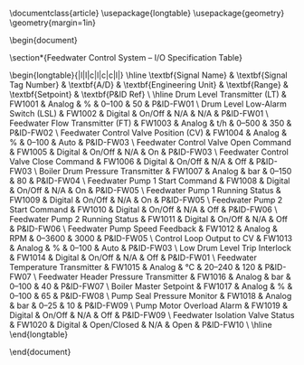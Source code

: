 \documentclass{article}
\usepackage{longtable}
\usepackage{geometry}
\geometry{margin=1in}

\begin{document}

\section*{Feedwater Control System – I/O Specification Table}

\begin{longtable}{|l|l|c|l|c|c|l|}
\hline
\textbf{Signal Name} & \textbf{Signal Tag Number} & \textbf{A/D} & \textbf{Engineering Unit} & \textbf{Range} & \textbf{Setpoint} & \textbf{P\&ID Ref} \\
\hline
Drum Level Transmitter (LT)      & FW1001 & Analog  & \%       & 0–100     & 50       & P\&ID-FW01 \\
Drum Level Low-Alarm Switch (LSL) & FW1002 & Digital & On/Off   & N/A       & N/A      & P\&ID-FW01 \\
Feedwater Flow Transmitter (FT)  & FW1003 & Analog  & t/h      & 0–500     & 350      & P\&ID-FW02 \\
Feedwater Control Valve Position (CV) & FW1004 & Analog  & \%       & 0–100     & Auto     & P\&ID-FW03 \\
Feedwater Control Valve Open Command & FW1005 & Digital & On/Off   & N/A       & On       & P\&ID-FW03 \\
Feedwater Control Valve Close Command & FW1006 & Digital & On/Off   & N/A       & Off      & P\&ID-FW03 \\
Boiler Drum Pressure Transmitter & FW1007 & Analog  & bar      & 0–150     & 80       & P\&ID-FW04 \\
Feedwater Pump 1 Start Command   & FW1008 & Digital & On/Off   & N/A       & On       & P\&ID-FW05 \\
Feedwater Pump 1 Running Status & FW1009 & Digital & On/Off   & N/A       & On       & P\&ID-FW05 \\
Feedwater Pump 2 Start Command   & FW1010 & Digital & On/Off   & N/A       & Off      & P\&ID-FW06 \\
Feedwater Pump 2 Running Status & FW1011 & Digital & On/Off   & N/A       & Off      & P\&ID-FW06 \\
Feedwater Pump Speed Feedback   & FW1012 & Analog  & RPM      & 0–3600    & 3000     & P\&ID-FW05 \\
Control Loop Output to CV       & FW1013 & Analog  & \%       & 0–100     & Auto     & P\&ID-FW03 \\
Low Drum Level Trip Interlock   & FW1014 & Digital & On/Off   & N/A       & Off      & P\&ID-FW01 \\
Feedwater Temperature Transmitter & FW1015 & Analog  & °C       & 20–240    & 120      & P\&ID-FW07 \\
Feedwater Header Pressure Transmitter & FW1016 & Analog & bar     & 0–100     & 40       & P\&ID-FW07 \\
Boiler Master Setpoint          & FW1017 & Analog  & \%       & 0–100     & 65       & P\&ID-FW08 \\
Pump Seal Pressure Monitor      & FW1018 & Analog  & bar      & 0–25      & 10       & P\&ID-FW09 \\
Pump Motor Overload Alarm       & FW1019 & Digital & On/Off   & N/A       & Off      & P\&ID-FW09 \\
Feedwater Isolation Valve Status & FW1020 & Digital & Open/Closed & N/A     & Open     & P\&ID-FW10 \\
\hline
\end{longtable}

\end{document}
